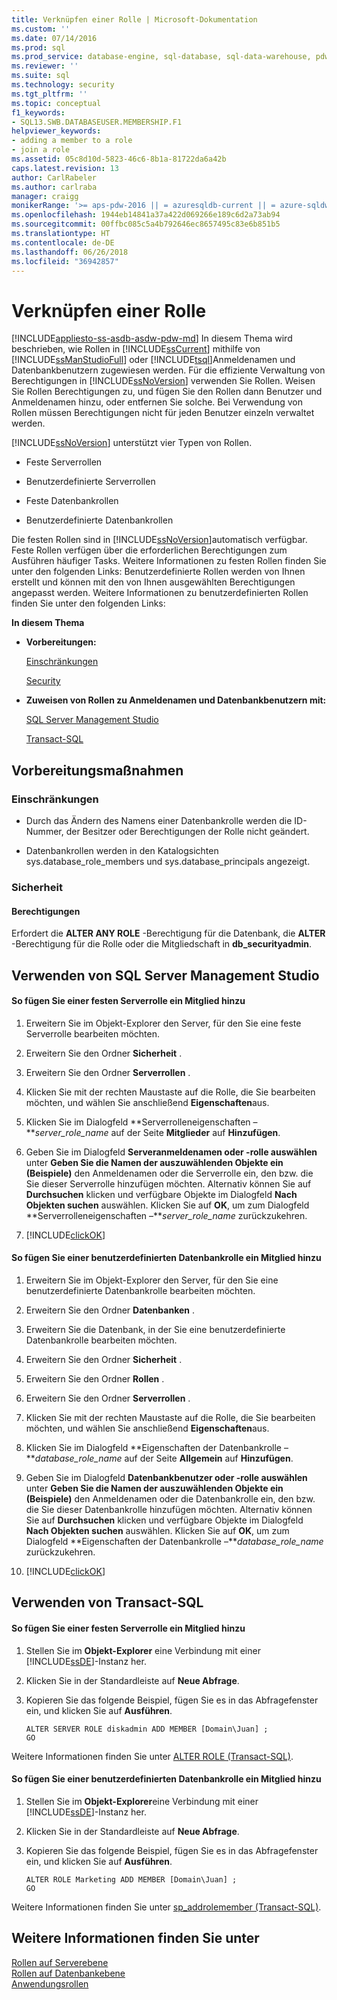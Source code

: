 ```yaml
---
title: Verknüpfen einer Rolle | Microsoft-Dokumentation
ms.custom: ''
ms.date: 07/14/2016
ms.prod: sql
ms.prod_service: database-engine, sql-database, sql-data-warehouse, pdw
ms.reviewer: ''
ms.suite: sql
ms.technology: security
ms.tgt_pltfrm: ''
ms.topic: conceptual
f1_keywords:
- SQL13.SWB.DATABASEUSER.MEMBERSHIP.F1
helpviewer_keywords:
- adding a member to a role
- join a role
ms.assetid: 05c8d10d-5823-46c6-8b1a-81722da6a42b
caps.latest.revision: 13
author: CarlRabeler
ms.author: carlraba
manager: craigg
monikerRange: '>= aps-pdw-2016 || = azuresqldb-current || = azure-sqldw-latest || >= sql-server-2016 || = sqlallproducts-allversions'
ms.openlocfilehash: 1944eb14841a37a422d069266e189c6d2a73ab94
ms.sourcegitcommit: 00ffbc085c5a4b792646ec8657495c83e6b851b5
ms.translationtype: HT
ms.contentlocale: de-DE
ms.lasthandoff: 06/26/2018
ms.locfileid: "36942857"
---
```

# <a name="join-a-role"></a>Verknüpfen einer Rolle
[!INCLUDE[appliesto-ss-asdb-asdw-pdw-md](../../../includes/appliesto-ss-asdb-asdw-pdw-md.md)]
  In diesem Thema wird beschrieben, wie Rollen in [!INCLUDE[ssCurrent](../../../includes/sscurrent-md.md)] mithilfe von [!INCLUDE[ssManStudioFull](../../../includes/ssmanstudiofull-md.md)] oder [!INCLUDE[tsql](../../../includes/tsql-md.md)]Anmeldenamen und Datenbankbenutzern zugewiesen werden. Für die effiziente Verwaltung von Berechtigungen in [!INCLUDE[ssNoVersion](../../../includes/ssnoversion-md.md)] verwenden Sie Rollen. Weisen Sie Rollen Berechtigungen zu, und fügen Sie den Rollen dann Benutzer und Anmeldenamen hinzu, oder entfernen Sie solche. Bei Verwendung von Rollen müssen Berechtigungen nicht für jeden Benutzer einzeln verwaltet werden.  
  
 [!INCLUDE[ssNoVersion](../../../includes/ssnoversion-md.md)] unterstützt vier Typen von Rollen.  
  
-   Feste Serverrollen  
  
-   Benutzerdefinierte Serverrollen  
  
-   Feste Datenbankrollen  
  
-   Benutzerdefinierte Datenbankrollen  
  
 Die festen Rollen sind in [!INCLUDE[ssNoVersion](../../../includes/ssnoversion-md.md)]automatisch verfügbar. Feste Rollen verfügen über die erforderlichen Berechtigungen zum Ausführen häufiger Tasks. Weitere Informationen zu festen Rollen finden Sie unter den folgenden Links: Benutzerdefinierte Rollen werden von Ihnen erstellt und können mit den von Ihnen ausgewählten Berechtigungen angepasst werden. Weitere Informationen zu benutzerdefinierten Rollen finden Sie unter den folgenden Links:  
  
 **In diesem Thema**  
  
-   **Vorbereitungen:**  
  
     [Einschränkungen](#Restrictions)  
  
     [Security](#Security)  
  
-   **Zuweisen von Rollen zu Anmeldenamen und Datenbankbenutzern mit:**  
  
     [SQL Server Management Studio](#SSMSProcedure)  
  
     [Transact-SQL](#TsqlProcedure)  
  
##  <a name="BeforeYouBegin"></a> Vorbereitungsmaßnahmen  
  
###  <a name="Restrictions"></a> Einschränkungen  
  
-   Durch das Ändern des Namens einer Datenbankrolle werden die ID-Nummer, der Besitzer oder Berechtigungen der Rolle nicht geändert.  
  
-   Datenbankrollen werden in den Katalogsichten sys.database_role_members und sys.database_principals angezeigt.  
  
###  <a name="Security"></a> Sicherheit  
  
####  <a name="Permissions"></a> Berechtigungen  
 Erfordert die **ALTER ANY ROLE** -Berechtigung für die Datenbank, die **ALTER** -Berechtigung für die Rolle oder die Mitgliedschaft in **db_securityadmin**.  
  
##  <a name="SSMSProcedure"></a> Verwenden von SQL Server Management Studio  
  
#### <a name="to-add-a-member-to-a-fixed-server-role"></a>So fügen Sie einer festen Serverrolle ein Mitglied hinzu  
  
1.  Erweitern Sie im Objekt-Explorer den Server, für den Sie eine feste Serverrolle bearbeiten möchten.  
  
2.  Erweitern Sie den Ordner **Sicherheit** .  
  
3.  Erweitern Sie den Ordner **Serverrollen** .  
  
4.  Klicken Sie mit der rechten Maustaste auf die Rolle, die Sie bearbeiten möchten, und wählen Sie anschließend **Eigenschaften**aus.  
  
5.  Klicken Sie im Dialogfeld **Serverrolleneigenschaften –***server_role_name* auf der Seite **Mitglieder** auf **Hinzufügen**.  
  
6.  Geben Sie im Dialogfeld **Serveranmeldenamen oder -rolle auswählen** unter **Geben Sie die Namen der auszuwählenden Objekte ein (Beispiele)** den Anmeldenamen oder die Serverrolle ein, den bzw. die Sie dieser Serverrolle hinzufügen möchten. Alternativ können Sie auf **Durchsuchen** klicken und verfügbare Objekte im Dialogfeld **Nach Objekten suchen** auswählen. Klicken Sie auf **OK**, um zum Dialogfeld **Serverrolleneigenschaften –***server_role_name* zurückzukehren.  
  
7.  [!INCLUDE[clickOK](../../../includes/clickok-md.md)]  
  
#### <a name="to-add-a-member-to-a-user-defined-database-role"></a>So fügen Sie einer benutzerdefinierten Datenbankrolle ein Mitglied hinzu  
  
1.  Erweitern Sie im Objekt-Explorer den Server, für den Sie eine benutzerdefinierte Datenbankrolle bearbeiten möchten.  
  
2.  Erweitern Sie den Ordner **Datenbanken** .  
  
3.  Erweitern Sie die Datenbank, in der Sie eine benutzerdefinierte Datenbankrolle bearbeiten möchten.  
  
4.  Erweitern Sie den Ordner **Sicherheit** .  
  
5.  Erweitern Sie den Ordner **Rollen** .  
  
6.  Erweitern Sie den Ordner **Serverrollen** .  
  
7.  Klicken Sie mit der rechten Maustaste auf die Rolle, die Sie bearbeiten möchten, und wählen Sie anschließend **Eigenschaften**aus.  
  
8.  Klicken Sie im Dialogfeld **Eigenschaften der Datenbankrolle –***database_role_name* auf der Seite **Allgemein** auf **Hinzufügen**.  
  
9. Geben Sie im Dialogfeld **Datenbankbenutzer oder -rolle auswählen** unter **Geben Sie die Namen der auszuwählenden Objekte ein (Beispiele)** den Anmeldenamen oder die Datenbankrolle ein, den bzw. die Sie dieser Datenbankrolle hinzufügen möchten. Alternativ können Sie auf **Durchsuchen** klicken und verfügbare Objekte im Dialogfeld **Nach Objekten suchen** auswählen. Klicken Sie auf **OK**, um zum Dialogfeld **Eigenschaften der Datenbankrolle –***database_role_name* zurückzukehren.  
  
10. [!INCLUDE[clickOK](../../../includes/clickok-md.md)]  
  
##  <a name="TsqlProcedure"></a> Verwenden von Transact-SQL  
  
#### <a name="to-add-a-member-to-a-fixed-server-role"></a>So fügen Sie einer festen Serverrolle ein Mitglied hinzu  
  
1.  Stellen Sie im **Objekt-Explorer** eine Verbindung mit einer [!INCLUDE[ssDE](../../../includes/ssde-md.md)]-Instanz her.  
  
2.  Klicken Sie in der Standardleiste auf **Neue Abfrage**.  
  
3.  Kopieren Sie das folgende Beispiel, fügen Sie es in das Abfragefenster ein, und klicken Sie auf **Ausführen**.  
  
    ```  
    ALTER SERVER ROLE diskadmin ADD MEMBER [Domain\Juan] ;  
    GO  
    ```  
  
 Weitere Informationen finden Sie unter [ALTER ROLE &#40;Transact-SQL&#41;](../../../t-sql/statements/alter-role-transact-sql.md).  
  
#### <a name="to-add-a-member-to-a-user-defined-database-role"></a>So fügen Sie einer benutzerdefinierten Datenbankrolle ein Mitglied hinzu  
  
1.  Stellen Sie im **Objekt-Explorer**eine Verbindung mit einer [!INCLUDE[ssDE](../../../includes/ssde-md.md)]-Instanz her.  
  
2.  Klicken Sie in der Standardleiste auf **Neue Abfrage**.  
  
3.  Kopieren Sie das folgende Beispiel, fügen Sie es in das Abfragefenster ein, und klicken Sie auf **Ausführen**.  
  
    ```  
    ALTER ROLE Marketing ADD MEMBER [Domain\Juan] ;  
    GO  
    ```  
  
 Weitere Informationen finden Sie unter [sp_addrolemember &#40;Transact-SQL&#41;](../../../relational-databases/system-stored-procedures/sp-addrolemember-transact-sql.md).  
  
## <a name="see-also"></a>Weitere Informationen finden Sie unter  
 [Rollen auf Serverebene](../../../relational-databases/security/authentication-access/server-level-roles.md)   
 [Rollen auf Datenbankebene](../../../relational-databases/security/authentication-access/database-level-roles.md)   
 [Anwendungsrollen](../../../relational-databases/security/authentication-access/application-roles.md)  
  
  
